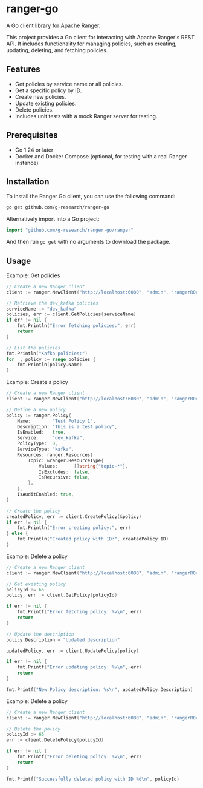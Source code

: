 # ranger-go

A Go client library for Apache Ranger.

This project provides a Go client for interacting with Apache Ranger's REST API. It includes functionality for managing policies, such as creating, updating, deleting, and fetching policies.

## Features

- Get policies by service name or all policies.
- Get a specific policy by ID.
- Create new policies.
- Update existing policies.
- Delete policies.
- Includes unit tests with a mock Ranger server for testing.

## Prerequisites

- Go 1.24 or later
- Docker and Docker Compose (optional, for testing with a real Ranger instance)

## Installation

To install the Ranger Go client, you can use the following command:

```bash
go get github.com/g-research/ranger-go
```

Alternatively import into a Go project:

```go
import "github.com/g-research/ranger-go/ranger"
```

And then run `go get` with no arguments to download the package.

## Usage

Example: Get policies

```go
// Create a new Ranger client
client := ranger.NewClient("http://localhost:6080", "admin", "rangerR0cks!")

// Retrieve the dev_kafka policies
serviceName := "dev_kafka"
policies, err := client.GetPolicies(serviceName)
if err != nil {
    fmt.Println("Error fetching policies:", err)
    return
}

// List the policies
fmt.Println("Kafka policies:")
for _, policy := range policies {
    fmt.Println(policy.Name)
}
```

Example: Create a policy

```go
// Create a new Ranger client
client := ranger.NewClient("http://localhost:6080", "admin", "rangerR0cks!")

// Define a new policy
policy := ranger.Policy{
    Name:        "Test Policy 1",
    Description: "This is a test policy",
    IsEnabled:   true,
    Service:     "dev_kafka",
    PolicyType:  0,
    ServiceType: "kafka",
    Resources: ranger.Resources{
        Topic: &ranger.ResourceType{
            Values:      []string{"topic-*"},
            IsExcludes:  false,
            IsRecursive: false,
        },
    },
    IsAuditEnabled: true,
}

// Create the policy
createdPolicy, err := client.CreatePolicy(&policy)
if err != nil {
    fmt.Println("Error creating policy:", err)
} else {
    fmt.Println("Created policy with ID:", createdPolicy.ID)
}
```

Example: Delete a policy

```go
// Create a new Ranger client
client := ranger.NewClient("http://localhost:6080", "admin", "rangerR0cks!")

// Get existing policy
policyId := 65
policy, err := client.GetPolicy(policyId)

if err != nil {
	fmt.Printf("Error fetching policy: %v\n", err)
	return
}

// Update the description
policy.Description = "Updated description"

updatedPolicy, err := client.UpdatePolicy(policy)

if err != nil {
	fmt.Printf("Error updating policy: %v\n", err)
	return
}

fmt.Printf("New Policy description: %s\n", updatedPolicy.Description)
```

Example: Delete a policy

```go
// Create a new Ranger client
client := ranger.NewClient("http://localhost:6080", "admin", "rangerR0cks!")

// Delete the policy
policyId := 65
err := client.DeletePolicy(policyId)

if err != nil {
    fmt.Printf("Error deleting policy: %v\n", err)
    return
}

fmt.Printf("Successfully deleted policy with ID %d\n", policyId)
```